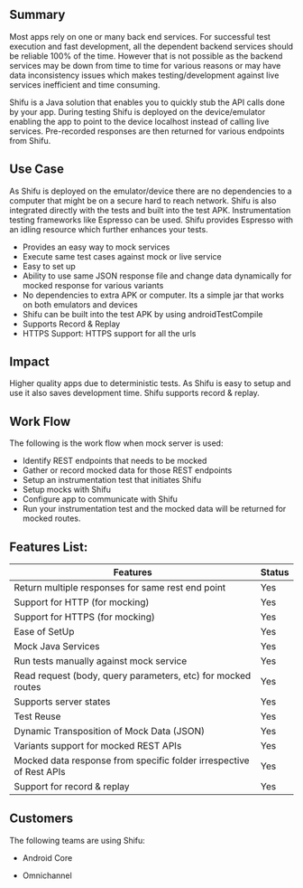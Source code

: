 ## Summary

Most apps rely on one or many back end services. For successful test execution and fast development, all the dependent backend services should be reliable 100% of the time. However that is not possible as the backend services may be down from time to time for various reasons or may have data inconsistency issues which makes testing/development against live services inefficient and time consuming.

Shifu is a Java solution that enables you to quickly stub the API calls done by your app. During testing Shifu is deployed on the device/emulator enabling the app to point to the device localhost instead of calling live services. Pre-recorded responses are then returned for various endpoints from Shifu.

## Use Case

As Shifu is deployed on the emulator/device there are no dependencies to a computer that might be on a secure hard to reach network. Shifu is also integrated directly with the tests and built into the test APK. Instrumentation testing frameworks like Espresso can be used. Shifu provides Espresso with an idling resource which further enhances your tests.

*   Provides an easy way to mock services
*	Execute same test cases against mock or live service
*   Easy to set up 
*	Ability to use same JSON response file and change data dynamically for mocked response for various variants
*	No dependencies to extra APK or computer. Its a simple jar that works on both emulators and devices  
*	Shifu can be built into the test APK by using androidTestCompile
*	Supports Record & Replay
*	HTTPS Support: HTTPS support for all the urls

## Impact
Higher quality apps due to deterministic tests. As Shifu is easy to setup and use it also saves development time. Shifu supports record & replay. 
 
## Work Flow
The following is the work flow when mock server is used:<br/>
*	Identify REST endpoints that needs to be mocked<br/>
*	Gather or record mocked data for those REST endpoints<br/>
*	Setup an instrumentation test that initiates Shifu<br/>
*	Setup mocks with Shifu<br/>
*	Configure app to communicate with Shifu<br/>
*	Run your instrumentation test and the mocked data will be returned for mocked routes.<br/>

## Features List:

|Features	|Status|
| ------------- | ------------- |
|Return multiple responses for same rest end point|	Yes | 
|Support for HTTP (for mocking)	| Yes |
|Support for HTTPS (for mocking)|	 Yes |
|Ease of SetUp	| Yes |
|Mock Java Services	| Yes |
|Run tests manually against mock service|	 Yes|
|Read request (body, query parameters, etc) for mocked routes|	 Yes |
|Supports server states	| Yes |
|Test Reuse	 | Yes |
|Dynamic Transposition of Mock Data (JSON)	| Yes |
|Variants support for mocked REST APIs	 | Yes |
|Mocked data response from specific folder irrespective of Rest APIs|	 Yes |
|Support for record & replay|	 Yes |


## Customers

The following teams are using Shifu:

* Android Core

* Omnichannel 


